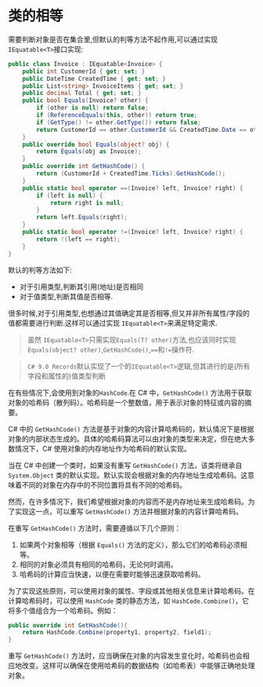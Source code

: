 # 类的相等

需要判断对象是否在集合里,但默认的判等方法不起作用,可以通过实现 `IEquatable<T>`接口实现:

```c#
public class Invoice : IEquatable<Invoice> {
    public int CustomerId { get; set; }
    public DateTime CreatedTime { get; set; }
    public List<string> InvoiceItems { get; set; }
    public decimal Total { get; set; }
    public bool Equals(Invoice? other) {
        if (other is null) return false;
        if (ReferenceEquals(this, other)) return true;
        if (GetType() != other.GetType()) return false;
        return CustomerId == other.CustomerId && CreatedTime.Date == other.CreatedTime.Date;
    }
    public override bool Equals(object? obj) {
        return Equals(obj as Invoice);
    }
    public override int GetHashCode() {
        return (CustomerId + CreatedTime.Ticks).GetHashCode();
    }
    public static bool operator ==(Invoice? left, Invoice? right) {
        if (left is null) {
            return right is null;
        }
        return left.Equals(right);
    }
    public static bool operator !=(Invoice? left, Invoice? right) {
        return !(left == right);
    }
}
```

默认的判等方法如下:

* 对于引用类型,判断其引用(地址)是否相同
* 对于值类型,判断其值是否相等.

很多时候,对于引用类型,也想通过其值确定其是否相等,但又并非所有属性/字段的值都需要进行判断.这样可以通过实现 `IEquatable<T>`来满足特定需求.

> 虽然 `IEquatable<T>`只需实现`Equals(T? other)`方法,也应该同时实现`Equals(object? other)`,`GetHashCode()`,`==`和`!=`操作符.

>`C# 9.0 Records`默认实现了一个的`IEquatable<T>`逻辑,但其进行的是(所有字段和属性的)值类型判断

在有些情况下,会使用到对象的`HashCode`.在 C# 中，`GetHashCode()` 方法用于获取对象的哈希码（散列码）。哈希码是一个整数值，用于表示对象的特征或内容的摘要。

C# 中的 `GetHashCode()` 方法是基于对象的内容计算哈希码的，默认情况下是根据对象的内部状态生成的。具体的哈希码算法可以由对象的类型来决定，但在绝大多数情况下，C# 使用对象的内存地址作为哈希码的默认实现。

当在 C# 中创建一个类时，如果没有重写 `GetHashCode()` 方法，该类将继承自 `System.Object` 类的默认实现。默认实现会根据对象的内存地址生成哈希码。这意味着不同的对象在内存中的不同位置将具有不同的哈希码。

然而，在许多情况下，我们希望根据对象的内容而不是内存地址来生成哈希码。为了实现这一点，可以重写 `GetHashCode()` 方法并根据对象的内容计算哈希码。

在重写 `GetHashCode()` 方法时，需要遵循以下几个原则：

1. 如果两个对象相等（根据 `Equals()` 方法的定义），那么它们的哈希码必须相等。
2. 相同的对象必须具有相同的哈希码，无论何时调用。
3. 哈希码的计算应当快速，以便在需要时能够迅速获取哈希码。

为了实现这些原则，可以使用对象的属性、字段或其他相关信息来计算哈希码。在计算哈希码时，可以使用 `HashCode` 类的静态方法，如 `HashCode.Combine()`，它将多个值组合为一个哈希码。例如：

```csharp
public override int GetHashCode(){
    return HashCode.Combine(property1, property2, field1);
}
```

重写 `GetHashCode()` 方法时，应当确保在对象的内容发生变化时，哈希码也会相应地改变。这样可以确保在使用哈希码的数据结构（如哈希表）中能够正确地处理对象。


